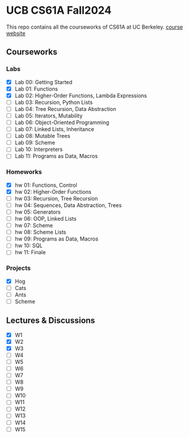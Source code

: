 # UCB CS61A Fall2024

This repo contains all the courseworks of CS61A at UC Berkeley.
[course website](https://insideempire.github.io/CS61A-Website-Archive/index.html)

## Courseworks

### Labs
- [x] Lab 00: Getting Started 
- [x] Lab 01: Functions
- [x] Lab 02: Higher-Order Functions, Lambda Expressions
- [ ] Lab 03: Recursion, Python Lists
- [ ] Lab 04: Tree Recursion, Data Abstraction
- [ ] Lab 05: Iterators, Mutability
- [ ] Lab 06: Object-Oriented Programming
- [ ] Lab 07: Linked Lists, Inheritance
- [ ] Lab 08: Mutable Trees
- [ ] Lab 09: Scheme
- [ ] Lab 10: Interpreters
- [ ] Lab 11: Programs as Data, Macros
### Homeworks
- [x] hw 01: Functions, Control
- [x] hw 02: Higher-Order Functions
- [ ] hw 03: Recursion, Tree Recursion
- [ ] hw 04: Sequences, Data Abstraction, Trees
- [ ] hw 05: Generators
- [ ] hw 06: OOP, Linked Lists
- [ ] hw 07: Scheme
- [ ] hw 08: Scheme Lists
- [ ] hw 09: Programs as Data, Macros
- [ ] hw 10: SQL
- [ ] hw 11: Finale
### Projects
- [x] Hog
- [ ] Cats
- [ ] Ants
- [ ] Scheme

## Lectures & Discussions
- [x] W1
- [x] W2
- [x] W3
- [ ] W4
- [ ] W5
- [ ] W6
- [ ] W7
- [ ] W8
- [ ] W9
- [ ] W10
- [ ] W11
- [ ] W12
- [ ] W13
- [ ] W14
- [ ] W15